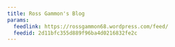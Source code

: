```yaml
---
title: Ross Gammon's Blog
params:
  feedlink: https://rossgammon68.wordpress.com/feed/
  feedid: 2d11bfc355d889f96ba4d0216832fe2c
---
```

